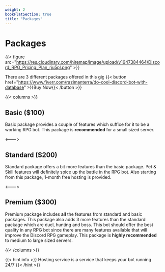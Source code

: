 ```yaml
---
weight: 2
bookFlatSection: true
title: "Packages"
---
```



# Packages

{{< figure
src="https://res.cloudinary.com/hiremap/image/upload/v1647384464/Discord_RPG_Pricing_Plan_rju5pl.png" >}}


There are 3 different packages offered in this gig  {{< button
href="https://www.fiverr.com/razimanterra/do-cool-discord-bot-with-database" >}}Buy Now{{< /button >}}


{{< columns >}}

## Basic ($100)

Basic package provides a couple of features which suffice for it to be a working
RPG bot. This package is **recommended** for a small sized server. 

<--->

## Standard ($200)

Standard package offers a bit more features than the basic package. Pet & Skill
features will definitely spice up the battle in the RPG bot. Also starting
from this package, 1-month free hosting is provided.

<--->

## Premium ($300)

Premium package includes **all** the features from standard and basic packages.
This package also adds 3 more features than the standard package which are duel,
hunting and boss. This bot should offer the best quality in any RPG bot since
there are many features available that will improve the Discord RPG gameplay.
This package is **highly recommended** to medium to large sized servers.

{{< /columns >}}


{{< hint info >}}
Hosting service is a service that keeps your bot running 24/7
{{< /hint >}}

